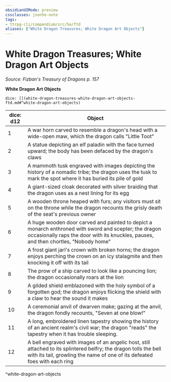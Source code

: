 ```yaml
---
obsidianUIMode: preview
cssclasses: json5e-note
tags:
- ttrpg-cli/compendium/src/5e/ftd
aliases: ["White Dragon Treasures; White Dragon Art Objects"]
---
```

# White Dragon Treasures; White Dragon Art Objects
*Source: Fizban's Treasury of Dragons p. 157* 

**White Dragon Art Objects**

`dice: [](white-dragon-treasures-white-dragon-art-objects-ftd.md#^white-dragon-art-objects)`

| dice: d12 | Object |
|-----------|--------|
| 1 | A war horn carved to resemble a dragon's head with a wide-open maw, which the dragon calls "Little Toot" |
| 2 | A statue depicting an elf paladin with the face turned upward; the body has been defaced by the dragon's claws |
| 3 | A mammoth tusk engraved with images depicting the history of a nomadic tribe; the dragon uses the tusk to mark the spot where it has buried its pile of gold |
| 4 | A giant-sized cloak decorated with silver braiding that the dragon uses as a nest lining for its egg |
| 5 | A wooden throne heaped with furs; any visitors must sit on the throne while the dragon recounts the grisly death of the seat's previous owner |
| 6 | A huge wooden door carved and painted to depict a monarch enthroned with sword and scepter; the dragon occasionally raps the door with its knuckles, pauses, and then chortles, "Nobody home" |
| 7 | A frost giant jarl's crown with broken horns; the dragon enjoys perching the crown on an icy stalagmite and then knocking it off with its tail |
| 8 | The prow of a ship carved to look like a pouncing lion; the dragon occasionally roars at the lion |
| 9 | A gilded shield emblazoned with the holy symbol of a forgotten god; the dragon enjoys flicking the shield with a claw to hear the sound it makes |
| 10 | A ceremonial anvil of dwarven make; gazing at the anvil, the dragon fondly recounts, "Seven at one blow!" |
| 11 | A long, embroidered linen tapestry showing the history of an ancient realm's civil war; the dragon "reads" the tapestry when it has trouble sleeping. |
| 12 | A bell engraved with images of an angelic host, still attached to its splintered belfry; the dragon tolls the bell with its tail, growling the name of one of its defeated foes with each ring |
^white-dragon-art-objects